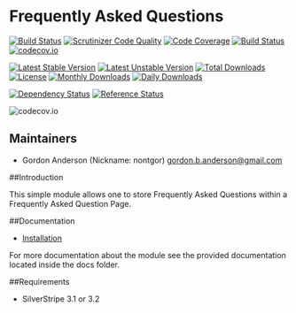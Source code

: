 # Frequently Asked Questions
[![Build Status](https://travis-ci.org/gordonbanderson/wot-faq.svg?branch=master)](https://travis-ci.org/gordonbanderson/wot-faq)
[![Scrutinizer Code Quality](https://scrutinizer-ci.com/g/gordonbanderson/wot-faq/badges/quality-score.png?b=master)](https://scrutinizer-ci.com/g/gordonbanderson/wot-faq/?branch=master)
[![Code Coverage](https://scrutinizer-ci.com/g/gordonbanderson/wot-faq/badges/coverage.png?b=master)](https://scrutinizer-ci.com/g/gordonbanderson/wot-faq/?branch=master)
[![Build Status](https://scrutinizer-ci.com/g/gordonbanderson/wot-faq/badges/build.png?b=master)](https://scrutinizer-ci.com/g/gordonbanderson/wot-faq/build-status/master)
[![codecov.io](https://codecov.io/github/gordonbanderson/wot-faq/coverage.svg?branch=master)](https://codecov.io/github/gordonbanderson/wot-faq?branch=master)

[![Latest Stable Version](https://poser.pugx.org/weboftalent/faq/version)](https://packagist.org/packages/weboftalent/faq)
[![Latest Unstable Version](https://poser.pugx.org/weboftalent/faq/v/unstable)](//packagist.org/packages/weboftalent/faq)
[![Total Downloads](https://poser.pugx.org/weboftalent/faq/downloads)](https://packagist.org/packages/weboftalent/faq)
[![License](https://poser.pugx.org/weboftalent/faq/license)](https://packagist.org/packages/weboftalent/faq)
[![Monthly Downloads](https://poser.pugx.org/weboftalent/faq/d/monthly)](https://packagist.org/packages/weboftalent/faq)
[![Daily Downloads](https://poser.pugx.org/weboftalent/faq/d/daily)](https://packagist.org/packages/weboftalent/faq)

[![Dependency Status](https://www.versioneye.com/php/weboftalent:faq/badge.svg)](https://www.versioneye.com/php/weboftalent:faq)
[![Reference Status](https://www.versioneye.com/php/weboftalent:faq/reference_badge.svg?style=flat)](https://www.versioneye.com/php/weboftalent:faq/references)

![codecov.io](https://codecov.io/github/gordonbanderson/wot-faq/branch.svg?branch=master)

## Maintainers

* Gordon Anderson (Nickname: nontgor)
	<gordon.b.anderson@gmail.com>

##Introduction

This simple module allows one to store Frequently Asked Questions within a
Frequently Asked Question Page.
 
##Documentation
* [Installation](./docs/en/Installation.md)

For more documentation about the module see the provided documentation located
inside the docs folder.

##Requirements
* SilverStripe 3.1 or 3.2
